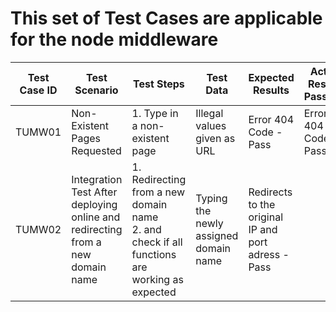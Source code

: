 # This set of Test Cases are applicable for the node middleware

| Test Case ID | Test Scenario                                                | Test Steps                                                   | Test Data                             | Expected Results                                    | Actual Results	Pass/Fail |
| ------------ | ------------------------------------------------------------ | ------------------------------------------------------------ | ------------------------------------- | --------------------------------------------------- | --------------------------- |
| TUMW01       | Non-Existent Pages Requested                                 | 1. Type in a non-existent page                               | Illegal values given as URL           | Error 404 Code - Pass                               | Error 404 Code - Pass       |
| TUMW02       | Integration Test After deploying online and redirecting from a new domain name | 1. Redirecting from a new domain name<br />2. and check if all functions are working as expected | Typing the newly assigned domain name | Redirects to the original IP and port adress - Pass |                             |

​					
​	